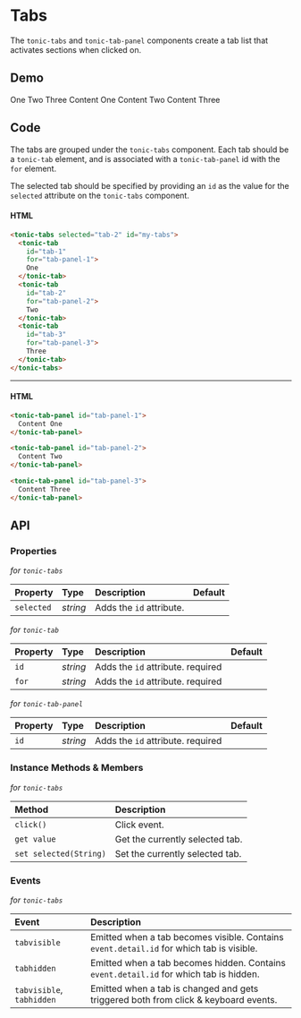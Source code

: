 # Tabs
The `tonic-tabs` and `tonic-tab-panel` components create a tab list that activates sections when clicked on.

## Demo

<div class="example">
  <tonic-tabs selected="tab-2" id="tabs-a">
    <tonic-tab
      id="tab-1"
      for="tab-panel-1">One</tonic-tab>
    <tonic-tab
      id="tab-2"
      for="tab-panel-2">Two</tonic-tab>
    <tonic-tab
      id="tab-3"
      for="tab-panel-3">Three</tonic-tab>
  </tonic-tabs>
  <tonic-tab-panel id="tab-panel-1">
    Content One
  </tonic-tab-panel>
  <tonic-tab-panel id="tab-panel-2">
    Content Two
  </tonic-tab-panel>
  <tonic-tab-panel id="tab-panel-3">
    Content Three
  </tonic-tab-panel>
</div>

## Code

The tabs are grouped under the `tonic-tabs` component. Each tab should be a
`tonic-tab` element, and is associated with a `tonic-tab-panel` id with the
`for` element.

The selected tab should be specified by providing an `id` as the value
for the `selected` attribute on the `tonic-tabs` component.

#### HTML
```html
<tonic-tabs selected="tab-2" id="my-tabs">
  <tonic-tab
    id="tab-1"
    for="tab-panel-1">
    One
  </tonic-tab>
  <tonic-tab
    id="tab-2"
    for="tab-panel-2">
    Two
  </tonic-tab>
  <tonic-tab
    id="tab-3"
    for="tab-panel-3">
    Three
  </tonic-tab>
</tonic-tabs>
```

---

#### HTML

```html
<tonic-tab-panel id="tab-panel-1">
  Content One
</tonic-tab-panel>

<tonic-tab-panel id="tab-panel-2">
  Content Two
</tonic-tab-panel>

<tonic-tab-panel id="tab-panel-3">
  Content Three
</tonic-tab-panel>
```

## API

### Properties

*for `tonic-tabs`*

| Property | Type | Description | Default |
| :--- | :--- | :--- | :--- |
| `selected` | *string* | Adds the `id` attribute. | |

*for `tonic-tab`*

| Property | Type | Description | Default |
| :--- | :--- | :--- | :--- |
| `id` | *string* | Adds the `id` attribute. <span class="req">required</span> | |
| `for` | *string* | Adds the `id` attribute. <span class="req">required</span> | |

*for `tonic-tab-panel`*

| Property | Type | Description | Default |
| :--- | :--- | :--- | :--- |
| `id` | *string* | Adds the `id` attribute. <span class="req">required</span> | |

### Instance Methods & Members

*for `tonic-tabs`*

| Method | Description |
| :--- | :--- |
| `click()` | Click event. |
| `get value` | Get the currently selected tab. |
| `set selected(String)` | Set the currently selected tab. |

### Events

*for `tonic-tabs`*

| Event | Description |
| :--- | :--- |
| `tabvisible` | Emitted when a tab becomes visible. Contains `event.detail.id` for which tab is visible. |
| `tabhidden` | Emitted when a tab becomes hidden. Contains `event.detail.id` for which tab is hidden. |
| `tabvisible`, `tabhidden` | Emitted when a tab is changed and gets triggered both from click & keyboard events. |
